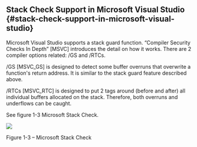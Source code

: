 <!--- @file
  README.md for Stack Canaries - Stack Check Support in Microsoft Visual Studio 

  Copyright (c) 2018, Intel Corporation. All rights reserved.<BR>

  Redistribution and use in source (original document form) and 'compiled'
  forms (converted to PDF, epub, HTML and other formats) with or without
  modification, are permitted provided that the following conditions are met:

  1) Redistributions of source code (original document form) must retain the
     above copyright notice, this list of conditions and the following
     disclaimer as the first lines of this file unmodified.

  2) Redistributions in compiled form (transformed to other DTDs, converted to
     PDF, epub, HTML and other formats) must reproduce the above copyright
     notice, this list of conditions and the following disclaimer in the
     documentation and/or other materials provided with the distribution.

  THIS DOCUMENTATION IS PROVIDED BY TIANOCORE PROJECT "AS IS" AND ANY EXPRESS OR
  IMPLIED WARRANTIES, INCLUDING, BUT NOT LIMITED TO, THE IMPLIED WARRANTIES OF
  MERCHANTABILITY AND FITNESS FOR A PARTICULAR PURPOSE ARE DISCLAIMED. IN NO
  EVENT SHALL TIANOCORE PROJECT  BE LIABLE FOR ANY DIRECT, INDIRECT, INCIDENTAL,
  SPECIAL, EXEMPLARY, OR CONSEQUENTIAL DAMAGES (INCLUDING, BUT NOT LIMITED TO,
  PROCUREMENT OF SUBSTITUTE GOODS OR SERVICES; LOSS OF USE, DATA, OR PROFITS;
  OR BUSINESS INTERRUPTION) HOWEVER CAUSED AND ON ANY THEORY OF LIABILITY,
  WHETHER IN CONTRACT, STRICT LIABILITY, OR TORT (INCLUDING NEGLIGENCE OR
  OTHERWISE) ARISING IN ANY WAY OUT OF THE USE OF THIS DOCUMENTATION, EVEN IF
  ADVISED OF THE POSSIBILITY OF SUCH DAMAGE.

-->

## Stack Check Support in Microsoft Visual Studio {#stack-check-support-in-microsoft-visual-studio}

Microsoft Visual Studio supports a stack guard function. “Compiler Security Checks In Depth” [MSVC] introduces the detail on how it works. There are 2 compiler options related: /GS and /RTCs.

/GS [MSVC_GS] is designed to detect some buffer overruns that overwrite a function&#039;s return address. It is similar to the stack guard feature described above.

/RTCs [MSVC_RTC] is designed to put 2 tags around (before and after) all individual buffers allocated on the stack. Therefore, both overruns and underflows can be caught.

See figure 1-3 Microsoft Stack Check.

![](Mydir/media/image3.png)

Figure 1-3 – Microsoft Stack Check